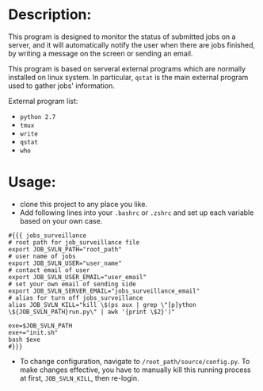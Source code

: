 # Description:
This program is designed to monitor the status of submitted jobs on a server, and it will automatically notify the user when there are jobs finished, by writing a message on the screen or sending an email.

This program is based on serveral external programs which are normally installed on linux system. In particular, `qstat` is the main external program used to gather jobs' information.

External program list:
* `python 2.7`
* `tmux`
* `write`
* `qstat`
* `who`

# Usage:
* clone this project to any place you like.
* Add following lines into your `.bashrc` or `.zshrc` and set up each variable based on your own case.

```shell
#{{{ jobs_surveillance
# root path for job_surveillance file
export JOB_SVLN_PATH="root_path"
# user name of jobs
export JOB_SVLN_USER="user_name"
# contact email of user
export JOB_SVLN_USER_EMAIL="user_email"
# set your own email of sending side
export JOB_SVLN_SERVER_EMAIL="jobs_surveillance_email"
# alias for turn off jobs_surveillance
alias JOB_SVLN_KILL="kill \$(ps aux | grep \"[p]ython \${JOB_SVLN_PATH}run.py\" | awk '{print \$2}')"

exe=$JOB_SVLN_PATH
exe+="init.sh"
bash $exe
#}}}
```
* To change configuration, navigate to `/root_path/source/config.py`. To make changes effective, you have to manually kill this running process at first, `JOB_SVLN_KILL`, then re-login.
